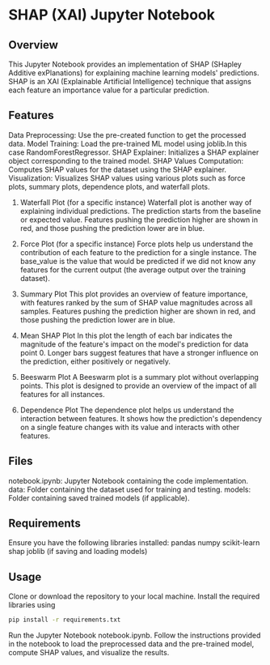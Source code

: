 # __SHAP (XAI) Jupyter Notebook__
## Overview
This Jupyter Notebook provides an implementation of SHAP (SHapley Additive exPlanations) for explaining machine learning models' predictions. SHAP is an XAI (Explainable Artificial Intelligence) technique that assigns each feature an importance value for a particular prediction.

## Features
Data Preprocessing: Use the pre-created function to get the processed data.
Model Training: Load the pre-trained ML model using joblib.In this case RandomForestRegressor.
SHAP Explainer: Initializes a SHAP explainer object corresponding to the trained model.
SHAP Values Computation: Computes SHAP values for the dataset using the SHAP explainer.
Visualization: Visualizes SHAP values using various plots such as force plots, summary plots, dependence plots, and waterfall plots.
1. Waterfall Plot (for a specific instance)
Waterfall plot is another way of explaining individual predictions. The prediction starts from the baseline or expected value. Features pushing the prediction higher are shown in red, and those pushing the prediction lower are in blue.

2.  Force Plot (for a specific instance)
Force plots help us understand the contribution of each feature to the prediction for a single instance. The base_value is the value that would be predicted if we did not know any features for the current output (the average output over the training dataset).

3.  Summary Plot
This plot provides an overview of feature importance, with features ranked by the sum of SHAP value magnitudes across all samples. Features pushing the prediction higher are shown in red, and those pushing the prediction lower are in blue.

4. Mean SHAP Plot
In this plot the length of each bar indicates the magnitude of the feature's impact on the model's prediction for data point 0. Longer bars suggest features that have a stronger influence on the prediction, either positively or negatively.

5. Beeswarm Plot
A Beeswarm plot is a summary plot without overlapping points. This plot is designed to provide an overview of the impact of all features for all instances.

6. Dependence Plot
The dependence plot helps us understand the interaction between features. It shows how the prediction's dependency on a single feature changes with its value and interacts with other features.

## Files
notebook.ipynb: Jupyter Notebook containing the code implementation.
data: Folder containing the dataset used for training and testing.
models: Folder containing saved trained models (if applicable).
## Requirements
Ensure you have the following libraries installed:
pandas
numpy
scikit-learn
shap
joblib (if saving and loading models)

## Usage
Clone or download the repository to your local machine.
Install the required libraries using 
```bash
pip install -r requirements.txt
```
Run the Jupyter Notebook notebook.ipynb.
Follow the instructions provided in the notebook to load the preprocessed data and the pre-trained model, compute SHAP values, and visualize the results.